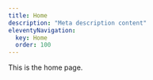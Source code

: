 ```yaml
---
title: Home
description: "Meta description content"
eleventyNavigation:
  key: Home
  order: 100
---
```


This is the home page. 